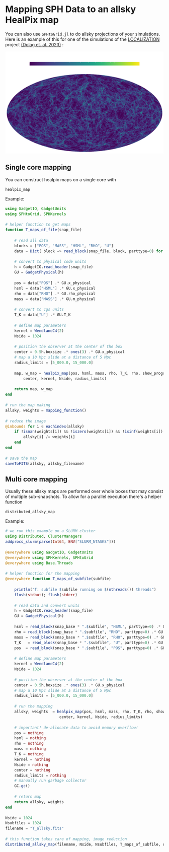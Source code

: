 # Mapping SPH Data to an allsky HealPix map

You can also use `SPHtoGrid.jl` to do allsky projections of your simulations.
Here is an example of this for one of the simulations of the [LOCALIZATION](https://localization.ias.universite-paris-saclay.fr/) project [(Dolag et. al. 2023)](https://ui.adsabs.harvard.edu/abs/2023arXiv230210960D/abstract) :

![allsky](allsky.png)

## Single core mapping

You can construct healpix maps on a single core with

```@docs
healpix_map
```

Example:

```julia
using GadgetIO, GadgetUnits
using SPHtoGrid, SPHKernels

# helper function to get maps
function T_maps_of_file(snap_file)

    # read all data
    blocks = ["POS", "MASS", "HSML", "RHO", "U"]
    data = Dict( block => read_block(snap_file, block, parttype=0) for block ∈ blocks )

    # convert to physical code units
    h = GadgetIO.read_header(snap_file)
    GU = GadgetPhysical(h)

    pos = data["POS"] .* GU.x_physical
    hsml = data["HSML"] .* GU.x_physical
    rho = data["RHO"] .* GU.rho_physical
    mass = data["MASS"] .* GU.m_physical

    # convert to cgs units
    T_K = data["U"] .* GU.T_K

    # define map parameters
    kernel = WendlandC4(2)
    Nside = 1024

    # position the observer at the center of the box
    center = 0.5h.boxsize .* ones(3) .* GU.x_physical
    # map a 10 Mpc slide at a distance of 5 Mpc
    radius_limits = [5_000.0, 15_000.0]

    map, w_map = healpix_map(pos, hsml, mass, rho, T_K, rho, show_progress=true;
        center, kernel, Nside, radius_limits)

    return map, w_map
end

# run the map making
allsky, weights = mapping_function()

# reduce the image 
@inbounds for i ∈ eachindex(allsky)
    if !isnan(weights[i]) && !iszero(weights[i]) && !isinf(weights[i])
        allsky[i] /= weights[i]
    end
end

# save the map
saveToFITS(allsky, allsky_filename)
```

## Multi core mapping

Usually these allsky maps are performed over whole boxes that may consist of multiple sub-snapshots.
To allow for a parallel execution there's a helper function

```@docs
distributed_allsky_map
```

Example:

```julia
# we run this example on a SLURM cluster
using Distributed, ClusterManagers
addprocs_slurm(parse(Int64, ENV["SLURM_NTASKS"]))

@everywhere using GadgetIO, GadgetUnits
@everywhere using SPHKernels, SPHtoGrid
@everywhere using Base.Threads

# helper function for the mapping
@everywhere function T_maps_of_subfile(subfile)

    println("T: subfile $subfile running on $(nthreads()) threads")
    flush(stdout); flush(stderr)

    # read data and convert units
    h = GadgetIO.read_header(snap_file)
    GU = GadgetPhysical(h)

    hsml = read_block(snap_base * ".$subfile", "HSML", parttype=0) .* GU.x_physical
    rho = read_block(snap_base * ".$subfile", "RHO", parttype=0) .* GU.rho_physical
    mass = read_block(snap_base * ".$subfile", "RHO", parttype=0) .* GU.rho_physical
    T_K   = read_block(snap_base * ".$subfile", "U", parttype=0) .* GU.T_K
    pos  = read_block(snap_base * ".$subfile", "POS", parttype=0) .* GU.x_physical

    # define map parameters
    kernel = WendlandC4(2)
    Nside = 1024

    # position the observer at the center of the box
    center = 0.5h.boxsize .* ones(3) .* GU.x_physical
    # map a 10 Mpc slide at a distance of 5 Mpc
    radius_limits = [5_000.0, 15_000.0]

    # run the mapping
    allsky, weights  = healpix_map(pos, hsml, mass, rho, T_K, rho, show_progress=true; 
                        center, kernel, Nside, radius_limits)

    # important! de-allocate data to avoid memory overflow!
    pos = nothing
    hsml = nothing
    rho = nothing
    mass = nothing
    T_K = nothing
    kernel = nothing
    Nside = nothing
    center = nothing
    radius_limits = nothing
    # manually run garbage collector
    GC.gc()

    # return map
    return allsky, weights
end

Nside = 1024
Nsubfiles = 1024
filename = "T_allsky.fits"

# this function takes care of mapping, image reduction
distributed_allsky_map(filename, Nside, Nsubfiles, T_maps_of_subfile, reduce_image=true)
```